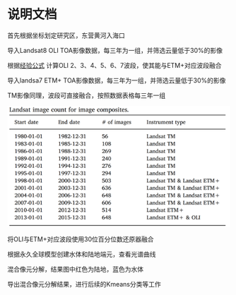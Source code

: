 # 说明文档
首先根据坐标划定研究区，东营黄河入海口

导入Landsat8 OLI TOA影像数据，每三年为一组，并筛选云量低于30%的影像

根据[经验公式](http://refhub.elsevier.com/S0034-4257(20)30416-8/rf0365) 计算OLI 2、3、4、5、6、7波段，使其能与ETM+对应波段融合

导入landsa7 ETM+ TOA影像数据，每三年为一组，并筛选云量低于30%的影像

TM影像同理，波段可直接融合，按照数据表格每三年一组

![三年影像数据表](https://github.com/Chengyuan-Q/GEE-code/blob/main/%E5%9B%BE%E7%89%87.png?raw=true)

将OLI与ETM+对应波段使用30位百分位数还原器融合

根据永久全球模型创建水体和陆地端元，查看光谱曲线

混合像元分解，结果图中红色为陆地，蓝色为水体

导出混合像元分解结果，进行后续的Kmeans分类等工作

